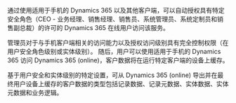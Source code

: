 通过使用适用于手机的 Dynamics 365 以及其他客户端，可以自动授权具有特定安全角色（CEO - 业务经理、销售经理、销售员、系统管理员、系统定制员和销售副总裁）的许可的 Dynamics 365 在线用户访问该服务。  
  
 管理员对于与手机客户端相关的访问能力以及授权访问级别具有完全控制权限（在用户安全角色级别或实体级别）。 随后，用户可以使用适用于手机的 Dynamics 365 访问 Dynamics 365 (online)，客户数据将在运行特定客户端的设备上缓存。  
  
 基于用户安全和实体级别的特定设置，可从 Dynamics 365 (online) 导出并在最终用户设备上缓存的客户数据的类型包括记录数据、记录元数据、实体数据、实体元数据和业务逻辑。